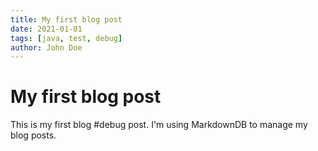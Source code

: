 ```yaml
---
title: My first blog post
date: 2021-01-01
tags: [java, test, debug]
author: John Doe
---
```


# My first blog post

This is my first blog #debug post.
I'm using MarkdownDB to manage my blog posts.